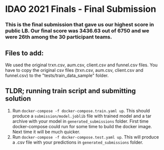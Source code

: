 # IDAO 2021 Finals - Final Submission

### This is the final submission that gave us our highest score in public LB. Our final score was 3436.63 out of 6750 and we were 26th among the 30 participant teams.

## Files to add:
We used the original trxn.csv, aum.csv, client.csv and funnel.csv files. You have to copy the original csv files (trxn.csv, aum.csv, client.csv and funnel.csv) to the "tests/train_data_sample" folder.

## TLDR; running train script and submitting solution
1. Run `docker-compose -f docker-compose.train.yaml up`. This should produce a `submission/model.joblib` file with trained model and a tar archive with your model in `generated_submissions` folder. First time docker-compose could run for some time to build the docker image. Next time it will be much quicker.
2. Run `docker-compose -f docker-compose.test.yaml up`. This will produce a .csv file with your predictions in `generated_submissions` folder.
